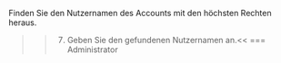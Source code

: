 Finden Sie den Nutzernamen des Accounts mit den höchsten Rechten heraus.

>>7) Geben Sie den gefundenen Nutzernamen an.<<
=== Administrator